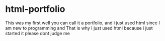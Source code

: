 # html-portfolio
This was my first well you can call it a portfolio, and i just used html since I am new to programming and That is why I just used html because i just started it please dont judge me
